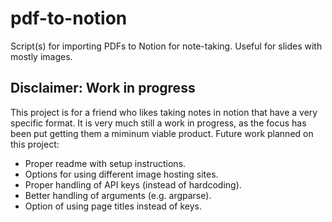 # pdf-to-notion
Script(s) for importing PDFs to Notion for note-taking. Useful for slides with mostly images.

## Disclaimer: Work in progress

This project is for a friend who likes taking notes in notion that have a very specific format. It is very much still a work in progress, as the focus has been put getting them a miminum viable product. Future work planned on this project:

- Proper readme with setup instructions.
- Options for using different image hosting sites.
- Proper handling of API keys (instead of hardcoding).
- Better handling of arguments (e.g. argparse).
- Option of using page titles instead of keys.